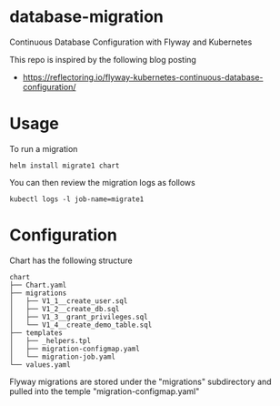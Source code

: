 # database-migration
Continuous Database Configuration with Flyway and Kubernetes

This repo is inspired by the following blog posting

* https://reflectoring.io/flyway-kubernetes-continuous-database-configuration/

# Usage

To run a migration 

    helm install migrate1 chart

You can then review the migration logs as follows

    kubectl logs -l job-name=migrate1

# Configuration

Chart has the following structure

    chart
    ├── Chart.yaml
    ├── migrations
    │   ├── V1_1__create_user.sql
    │   ├── V1_2__create_db.sql
    │   ├── V1_3__grant_privileges.sql
    │   └── V1_4__create_demo_table.sql
    ├── templates
    │   ├── _helpers.tpl
    │   ├── migration-configmap.yaml
    │   └── migration-job.yaml
    └── values.yaml

Flyway migrations are stored under the "migrations" subdirectory and pulled into the temple "migration-configmap.yaml"

